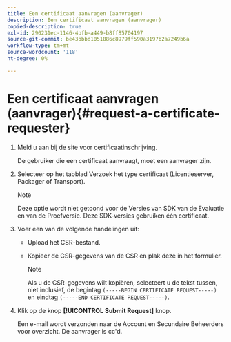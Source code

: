 ```yaml
---
title: Een certificaat aanvragen (aanvrager)
description: Een certificaat aanvragen (aanvrager)
copied-description: true
exl-id: 290231ec-1146-4bfb-a449-b8ff85704197
source-git-commit: be43bbbd1051886c8979ff590a3197b2a7249b6a
workflow-type: tm+mt
source-wordcount: '118'
ht-degree: 0%

---
```


# Een certificaat aanvragen (aanvrager){#request-a-certificate-requester}

1. Meld u aan bij de site voor certificaatinschrijving.

   De gebruiker die een certificaat aanvraagt, moet een aanvrager zijn.

1. Selecteer op het tabblad Verzoek het type certificaat (Licentieserver, Packager of Transport).

   >[!NOTE]
   >
   >Deze optie wordt niet getoond voor de Versies van SDK van de Evaluatie en van de Proefversie. Deze SDK-versies gebruiken één certificaat.

1. Voer een van de volgende handelingen uit:

   * Upload het CSR-bestand.
   * Kopieer de CSR-gegevens van de CSR en plak deze in het formulier.

      >[!NOTE]
      >
      >Als u de CSR-gegevens wilt kopiëren, selecteert u de tekst tussen, niet inclusief, de begintag `(-----BEGIN CERTIFICATE REQUEST-----)` en eindtag `(-----END CERTIFICATE REQUEST-----)`.

1. Klik op de knop **[!UICONTROL Submit Request]** knop.

   Een e-mail wordt verzonden naar de Account en Secundaire Beheerders voor overzicht. De aanvrager is cc&#39;d.
